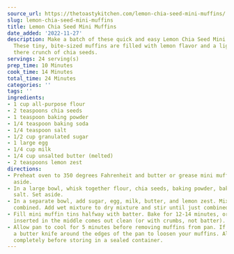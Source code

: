 ```yaml
---
source_url: https://thetoastykitchen.com/lemon-chia-seed-mini-muffins/
slug: lemon-chia-seed-mini-muffins
title: Lemon Chia Seed Mini Muffins
date_added: '2022-11-27'
description: Make a batch of these quick and easy Lemon Chia Seed Mini Muffins today.
  These tiny, bite-sized muffins are filled with lemon flavor and a light, barely
  there crunch of chia seeds.
servings: 24 serving(s)
prep_time: 10 Minutes
cook_time: 14 Minutes
total_time: 24 Minutes
categories: ''
tags: ''
ingredients:
- 1 cup all-purpose flour
- 2 teaspoons chia seeds
- 1 teaspoon baking powder
- 1/4 teaspoon baking soda
- 1/4 teaspoon salt
- 1/2 cup granulated sugar
- 1 large egg
- 1/4 cup milk
- 1/4 cup unsalted butter (melted)
- 2 teaspoons lemon zest
directions:
- Preheat oven to 350 degrees Fahrenheit and butter or grease mini muffin pan. Set
  aside.
- In a large bowl, whisk together flour, chia seeds, baking powder, baking soda, and
  salt. Set aside.
- In a separate bowl, add sugar, egg, milk, butter, and lemon zest. Mix until fully
  combined. Add wet mixture to dry mixture and stir until just combined.
- Fill mini muffin tins halfway with batter. Bake for 12-14 minutes, or until a toothpick
  inserted in the middle comes out clean (or with crumbs, not batter).
- Allow pan to cool for 5 minutes before removing muffins from pan. If needed, use
  a butter knife around the edges of the pan to loosen your muffins. Allow to cool
  completely before storing in a sealed container.
---
```

